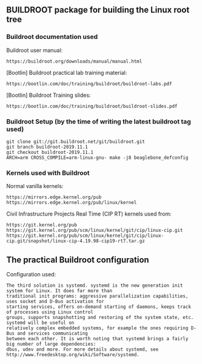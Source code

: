 ## BUILDROOT package for building the Linux root tree

### Buildroot documentation used

Buildroot user manual:

	https://buildroot.org/downloads/manual/manual.html

[Bootlin] Buildroot practical lab training material:

	https://bootlin.com/doc/training/buildroot/buildroot-labs.pdf

[Bootlin] Buildroot Training slides:

	https://bootlin.com/doc/training/buildroot/buildroot-slides.pdf

### Buildroot Setup (by the time of writing the latest buildroot tag used)

	git clone git://git.buildroot.net/git/buildroot.git
	git branch buildroot-2019.11.1
	git checkout buildroot-2019.11.1
	ARCH=arm CROSS_COMPILE=arm-linux-gnu- make -j8 beaglebone_defconfig

### Kernels used with Buildroot

Normal vanilla kernels:

	https://mirrors.edge.kernel.org/pub
	https://mirrors.edge.kernel.org/pub/linux/kernel

Civil Infrastructure Projects Real Time (CIP RT) kernels used from:

	https://git.kernel.org/pub
	https://git.kernel.org/pub/scm/linux/kernel/git/cip/linux-cip.git
	https://git.kernel.org/pub/scm/linux/kernel/git/cip/linux-cip.git/snapshot/linux-cip-4.19.98-cip19-rt7.tar.gz

## The practical Buildroot configuration

Configuration used:
```
The third solution is systemd. systemd is the new generation init system for Linux. It does far more than
traditional init programs: aggressive parallelization capabilities, uses socket and D-Bus activation for
starting services, offers on-demand starting of daemons, keeps track of processes using Linux control
groups, supports snapshotting and restoring of the system state, etc. systemd will be useful on
relatively complex embedded systems, for example the ones requiring D-Bus and services communicating
between each other. It is worth noting that systemd brings a fairly big number of large dependencies:
dbus, udev and more. For more details about systemd, see http://www.freedesktop.org/wiki/Software/systemd.
```
